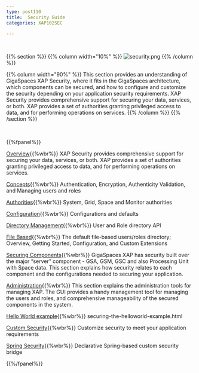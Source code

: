 ```yaml
---
type: post110
title:  Security Guide
categories: XAP102SEC

---
```


<br>


{{% section %}}
{{% column  width="10%" %}}
![security.png](/attachment_files/subject/security.png)
{{% /column %}}

{{% column width="90%" %}}
This section provides an understanding of GigaSpaces XAP Security, where it fits in the GigaSpaces architecture, which components can be secured, and how to configure and customize the security depending on your application security requirements. XAP Security provides comprehensive support for securing your data, services, or both. XAP provides a set of authorities granting privileged access to data, and for performing operations on services.
{{% /column %}}
{{% /section %}}

<br>


{{%fpanel%}}

[Overview](./security.html){{%wbr%}}
XAP Security provides comprehensive support for securing your data, services, or both. XAP provides a set of authorities granting privileged access to data, and for performing operations on services.

[Concepts](./security-concepts.html){{%wbr%}}
Authentication, Encryption, Authenticity Validation, and Managing users and roles

[Authorities](./security-authorities.html){{%wbr%}}
System, Grid, Space and Monitor authorities

[Configuration](./security-configurations.html){{%wbr%}}
Configurations and defaults

[Directory Management](./programmatically-managing-the-security-directory.html){{%wbr%}}
User and Role directory API

[File Based](./default-file-based-security-implementation.html){{%wbr%}}
The default file-based users/roles directory; Overview, Getting Started, Configuration, and Custom Extensions

[Securing Components](./securing-xap-components.html){{%wbr%}}
GigaSpaces XAP has security built over the major “server” component - GSA, GSM, GSC and also Processing Unit with Space data. This section explains how security relates to each component and the configurations needed to securing your application.

[Administration](./security-administration.html){{%wbr%}}
This section explains the administration tools for managing XAP. The GUI provides a handy management tool for managing the users and roles, and comprehensive manageability of the secured components in the system.

[Hello World example](./securing-the-helloworld-example.html){{%wbr%}}
securing-the-helloworld-example.html

[Custom Security](./custom-security.html){{%wbr%}}
Customize security to meet your application requirements

[Spring Security](./spring-security-bridge.html){{%wbr%}}
Declarative Spring-based custom security bridge

{{%/fpanel%}}